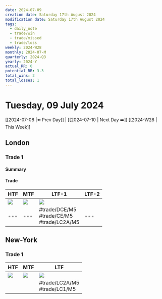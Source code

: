 ```yaml
---
date: 2024-07-09
creation date: Saturday 17th August 2024
modification date: Saturday 17th August 2024
tags:
  - daily_note
  - trade/win
  - trade/missed
  - trade/loss
weekly: 2024-W28
monthly: 2024-07-M
quarterly: 2024-Q3
yearly: 2024-Y
actual_RR: 0
potential_RR: 3.3
total_wins: 2
total_losses: 1
---
```

# Tuesday, 09 July 2024

 [[2024-07-08 |⬅️ Prev Day]] | [[2024-07-10 | Next Day ➡️]] [[2024-W28 | This Week]]

## London 
### Trade 1
#### Summary

#### Trade
| HTF                                                      | MTF                                                      | LTF-1                                                    | LTF-2 |
| -------------------------------------------------------- | -------------------------------------------------------- | -------------------------------------------------------- | ----- |
| ![](https://s3.tradingview.com/snapshots/q/QcYEQwAq.png) | ![](https://s3.tradingview.com/snapshots/z/zV9QKyrJ.png) | ![](https://s3.tradingview.com/snapshots/m/m6M1nGRT.png) | ![]() |
| ---                                                      | ---                                                      | #trade/DCE/M5 <br> #trade/CE/M5 <br> #trade/LC2A/M5      | ---   |

## New-York
### Trade 1


| HTF                                                      | MTF                                                      | LTF                                                      |
| -------------------------------------------------------- | -------------------------------------------------------- | -------------------------------------------------------- |
| ![](https://s3.tradingview.com/snapshots/q/QcYEQwAq.png) | ![](https://s3.tradingview.com/snapshots/z/ZUb8xcuq.png) | ![](https://s3.tradingview.com/snapshots/v/VwRWCMuY.png) |
|                                                          |                                                          | #trade/LC2A/M5 <br> #trade/LC1/M5                                                          |
